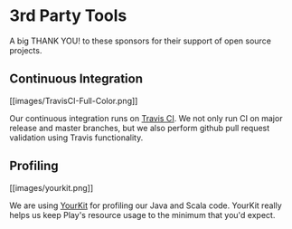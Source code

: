 <!--- Copyright (C) Lightbend Inc. <https://www.lightbend.com> -->
# 3rd Party Tools

A big THANK YOU! to these sponsors for their support of open source projects.

## Continuous Integration

[[images/TravisCI-Full-Color.png]]

Our continuous integration runs on [Travis CI](https://travis-ci.org/playframework/playframework). We not only run CI on major release and master branches, but we also perform github pull request validation using Travis functionality.

## Profiling

[[images/yourkit.png]]

We are using [YourKit](https://www.yourkit.com/java/profiler/) for profiling our Java and Scala code. YourKit really helps us keep Play's resource usage to the minimum that you'd expect.
